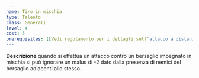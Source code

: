 ```yaml
---
name: Tiro in mischia
type: Talento
class: Generali
level: 4
cost: 5
prerequisites: [[Vedi regolamento per i dettagli sull'attacco a distanza]]
---
```


**Descrizione**
quando si effettua un attacco contro un bersaglio impegnato in mischia si può
ignorare un malus di -2 dato dalla presenza di nemici del bersaglio adiacenti
allo stesso.